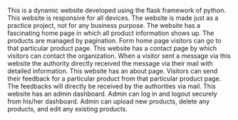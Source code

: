 This is a dynamic website developed using the flask framework of python. This website is responsive for all devices. 
The website is made just as a practice project, not for any business purpose. The website has a fascinating home page in which all product information shows up. 
The products are managed by pagination.  Form home page visitors can go to that particular product page. 
This website has a contact page by which visitors can contact the organization. 
When a visitor sent a message via this website the authority directly received the message via their mail with detailed information. 
This website has an about page. Visitors can send their feedback for a particular product from that particular product page. 
The feedbacks will directly be received by the authorities via mail. This website has an admin dashboard. 
Admin can log in and logout securely from his/her dashboard. Admin can upload new products, delete any products, and edit any existing products. 
